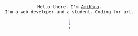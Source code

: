 <p align="center">
  <samp>Hello there. I'm <a href="https://www.amikara.com" target="_blank" rel="noopener">AmiKara</a>.<br />I'm a web developer and a student. Coding for art.</samp>
  <br />
  <br />
  <img src="https://pic.amikara.com/2020-10-30-161759.jpg" width="10%" height="10%" alt="cat" />
</p>



